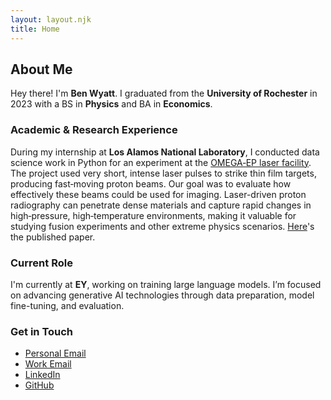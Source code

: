 ```yaml
---
layout: layout.njk
title: Home
---
```


## About Me

Hey there! I'm **Ben Wyatt**.  I graduated from the **University of Rochester** in 2023 with a BS in **Physics** and BA in **Economics**.

### Academic & Research Experience

During my internship at **Los Alamos National Laboratory**, I conducted data science work in Python for an experiment at the [OMEGA‐EP laser facility](https://www.lle.rochester.edu/omega-laser-facility-2/6271-2/).  The project used very short, intense laser pulses to strike thin film targets, producing fast‐moving proton beams.  Our goal was to evaluate how effectively these beams could be used for imaging.  Laser-driven proton radiography can penetrate dense materials and capture rapid changes in high‐pressure, high‐temperature environments, making it valuable for studying fusion experiments and other extreme physics scenarios. [Here](https://pubs.aip.org/aip/pop/article/32/3/033107/3340167/Characterization-of-laser-accelerated-proton-beams)'s the published paper.

### Current Role

I'm currently at **EY**, working on training large language models. I’m focused on advancing generative AI technologies through data preparation, model fine-tuning, and evaluation.

### Get in Touch

- [Personal Email](mailto:blwyatt32@gmail.com)
- [Work Email](mailto:ben.wyatt@ey.com)
- [LinkedIn](https://www.linkedin.com/in/bwyatt3/)  
- [GitHub](https://github.com/ben-wyatt)
